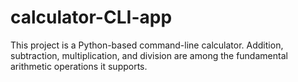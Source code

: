 # calculator-CLI-app
This project is a Python-based command-line calculator. Addition, subtraction, multiplication, and division are among the fundamental arithmetic operations it supports.
